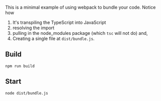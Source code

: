 This is a minimal example of using webpack to bundle your code. Notice how

1. It's transpiling the TypeScript into JavaScript
2. resolving the import
3. pulling in the node_modules package (which `tsc` will not do) and,
4. Creating a single file at `dist/bundle.js`.

## Build

```
npm run build
```

## Start

```
node dist/bundle.js
```

